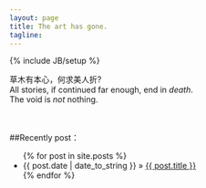 ```yaml
---
layout: page
title: The art has gone.
tagline: 
---
```

{% include JB/setup %}

草木有本心，何求美人折?
<br/>
All stories, if continued far enough, end in *death*.
<br/>
The void is *not* nothing.
<br/>
<br/>
<br/>
<meta property="wb:webmaster" content="d77dbd93aa59a3b4" />

		  
##Recently post：


<ul class="posts">
  {% for post in site.posts %}
    <li><span>{{ post.date | date_to_string }}</span> &raquo; <a href="{{ BASE_PATH }}{{ post.url }}">{{ post.title }}</a></li>
  {% endfor %}
</ul>



